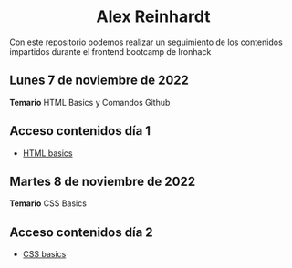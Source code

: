 <h1 align="center"> Alex Reinhardt </h1>

<p> Con este repositorio podemos realizar un seguimiento de los contenidos impartidos durante el frontend bootcamp de Ironhack</p>

<h2>Lunes 7 de noviembre de 2022</h2>

<p><strong>Temario</strong> HTML Basics y Comandos Github</P>

## Acceso contenidos día 1

- [HTML basics](https://github.com/kaisercode13/ironhack-bootcamp-main/tree/main/section-01-html)

<h2>Martes 8 de noviembre de 2022</h2>

<p><strong>Temario</strong> CSS Basics</P>

## Acceso contenidos día 2

- [CSS basics](https://github.com/kaisercode13/ironhack-bootcamp-main/tree/main/section-02-css)
